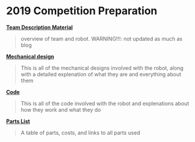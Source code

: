 # 2019 Competition Preparation

**[Team Description Material](2019-comp/TDM)**

> overview of team and robot. WARNING!!!: not updated as much as blog

**[Mechanical design](2019-comp/mechanical)**

>This is all of the mechanical designs involved with the robot, along with a detailed explenation of what they are and everything about them

**[Code](2019-comp/code)**

>This is all of the code involved with the robot and explenations about how they work and what they do

**[Parts List](2019-comp/parts_list)**

> A table of parts, costs, and links to all parts used




